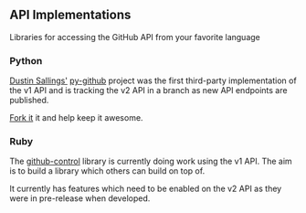 ## API Implementations ##

Libraries for accessing the GitHub API from your favorite language

### Python ###

[Dustin Sallings'][dustin] [py-github][py-github] project was the
first third-party implementation of the v1 API and is tracking the v2
API in a branch as new API endpoints are published.

[Fork it][py-github] it and help keep it awesome.

### Ruby ###

The [github-control][github-control] library is currently doing work 
using the v1 API. The aim is to build a library which others can build on top of. 

It currently has features which need to be enabled on the v2 API as they were in pre-release when developed. 

[dustin]: http://github.com/dustin
[py-github]: http://github.com/dustin/py-github
[github-control]: http://github.com/halorgium/github-control